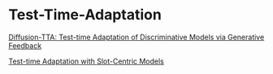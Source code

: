 # Test-Time-Adaptation
[Diffusion-TTA: Test-time Adaptation of Discriminative Models via Generative Feedback](https://diffusion-tta.github.io/)

[Test-time Adaptation with Slot-Centric Models](https://slot-tta.github.io/)
